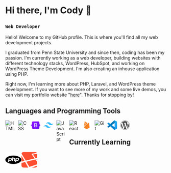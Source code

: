 # Hi there, I'm Cody 👋
### **`Web Developer`**

Hello! Welcome to my GitHub profile. This is where you'll find all my web development projects. 

I graduated from Penn State University and since then, coding has been my passion. I'm currently working as a web developer, building websites with different technology stacks, WordPress, HubSpot, and working on WordPress Theme Development. I'm also creating an inhouse application using PHP.

Right now, I'm learning more about PHP, Laravel, and WordPress theme development. If you want to see more of my work and some live demos, you can visit my portfolio website "[here][website]". Thanks for stopping by!


## Languages and Programming Tools

<img align="left" alt="HTML" width="30px" style="padding-right:10px;" src="https://cdn.jsdelivr.net/gh/devicons/devicon/icons/html5/html5-plain.svg" />
<img align="left" alt="CSS" width="30px" style="padding-right:10px;" src="https://cdn.jsdelivr.net/gh/devicons/devicon/icons/css3/css3-plain.svg" />
<img align="left" alt="Bootstrap" width="30px" style="padding-right:10px" src="https://github.com/devicons/devicon/blob/1119b9f84c0290e0f0b38982099a2bd027a48bf1/icons/bootstrap/bootstrap-original.svg" />
<img align="left" alt="Tailwind" width="30px" style="padding-right:10px" src="https://github.com/devicons/devicon/blob/1119b9f84c0290e0f0b38982099a2bd027a48bf1/icons/tailwindcss/tailwindcss-plain.svg" />
<img align="left" alt="JavaScript" width="30px" style="padding-right:10px;" src="https://cdn.jsdelivr.net/gh/devicons/devicon/icons/javascript/javascript-plain.svg" />
<img align="left" alt="React" width="30px" style="padding-right:10px;" src="https://cdn.jsdelivr.net/gh/devicons/devicon/icons/react/react-original.svg" />
<img align="left" alt="Firebase" width="30px" style="padding-right:10px;" src="https://github.com/devicons/devicon/blob/1119b9f84c0290e0f0b38982099a2bd027a48bf1/icons/firebase/firebase-plain.svg" />
<img align="left" alt="Git" width="30px" style="padding-right:10px;" src="https://cdn.jsdelivr.net/gh/devicons/devicon/icons/git/git-original.svg" />
<img align="left" alt="VS Code" width="30px" style="padding-right:10px;" src="https://github.com/devicons/devicon/blob/1119b9f84c0290e0f0b38982099a2bd027a48bf1/icons/vscode/vscode-original.svg" />
<img align="left" alt="VS Code" width="30px" style="padding-right:10px; color: white;" src="https://github.com/devicons/devicon/blob/1119b9f84c0290e0f0b38982099a2bd027a48bf1/icons/wordpress/wordpress-plain.svg" />
<br/>

#

## Currently Learning 

<img align="left" alt="php" width="50px" src="https://github.com/devicons/devicon/blob/1119b9f84c0290e0f0b38982099a2bd027a48bf1/icons/php/php-plain.svg" />

<img align="left" alt="laravel" width="50px" src="https://raw.githubusercontent.com/devicons/devicon/v2.15.1/icons/laravel/laravel-plain.svg" />


[website]: https://codykoscielski.com/
